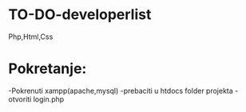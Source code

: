 # TO-DO-developerlist
Php,Html,Css

# Pokretanje:
-Pokrenuti xampp(apache,mysql)
-prebaciti u htdocs folder projekta
-otvoriti login.php

